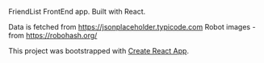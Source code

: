 FriendList FrontEnd app.
Built with React.

Data is fetched from https://jsonplaceholder.typicode.com
Robot images - from https://robohash.org/

This project was bootstrapped with [Create React App](https://github.com/facebookincubator/create-react-app).
